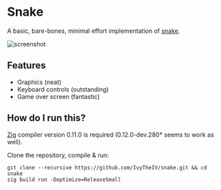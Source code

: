 # Snake
A basic, bare-bones, minimal effort implementation of [snake](https://en.wikipedia.org/wiki/Snake_(video_game_genre)).

![screenshot](https://github.com/IvyTheIV/snake/assets/92439239/6cb23c2a-d424-4465-b216-d37bc2451552)
## Features
- Graphics (neat)
- Keyboard controls (outstanding)
- Game over screen (fantastic)

## How do I run this?
[Zig](https://ziglang.org/download) compiler version 0.11.0 is required (0.12.0-dev.280* seems to work as well).

Clone the repository, compile & run:
```
git clone --recursive https://github.com/IvyTheIV/snake.git && cd snake
zig build run -Doptimize=ReleaseSmall
```
